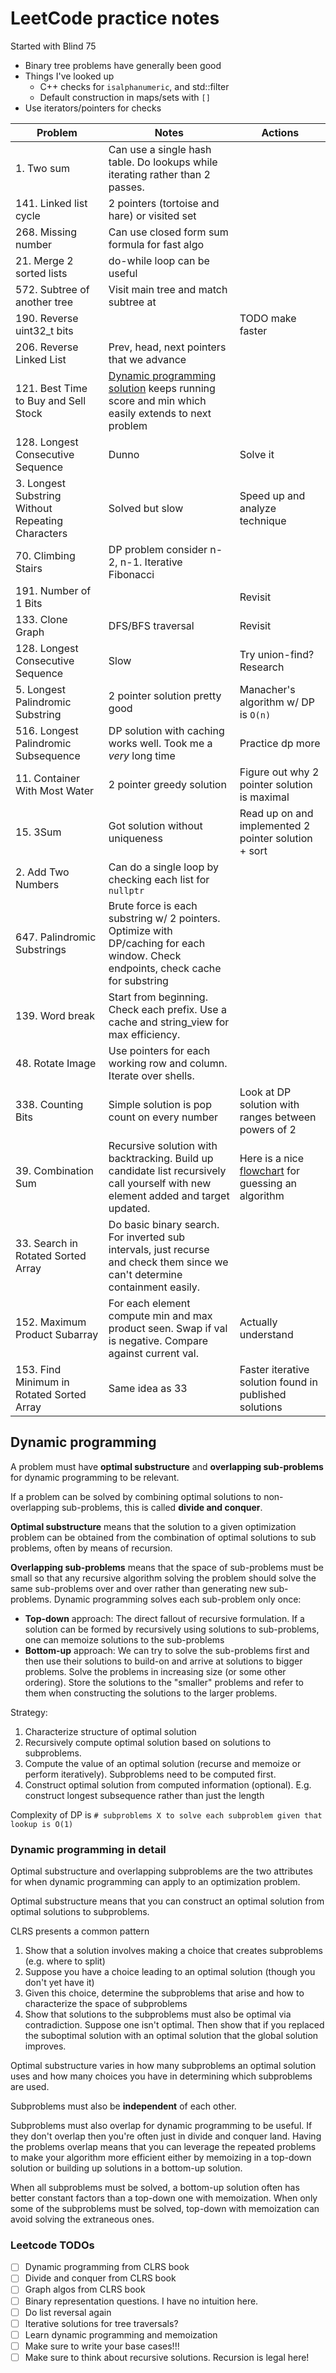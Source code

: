 # LeetCode practice notes

Started with Blind 75

* Binary tree problems have generally been good
* Things I've looked up
    * C++ checks for `isalphanumeric`, and std::filter
    * Default construction in maps/sets with `[]`
* Use iterators/pointers for checks

| Problem | Notes | Actions |
| -----   | ----- | ------  |
| 1. Two sum | Can use a single hash table. Do lookups while iterating  rather than 2 passes. |
| 141. Linked list cycle | 2 pointers (tortoise and hare) or visited set | |
| 268. Missing number | Can use closed form sum formula for fast algo | |
| 21. Merge 2 sorted lists | do-while loop can be useful | |
| 572. Subtree of another tree | Visit main tree and match subtree at  | |each node
| 190. Reverse uint32_t bits | | TODO make faster |
| 206. Reverse Linked List | Prev, head, next pointers that we advance | |
| 121. Best Time to Buy and Sell Stock | [Dynamic programming solution](leetcode.cpp) keeps running score and min which easily extends to next problem |  |
| 128. Longest Consecutive Sequence | Dunno | Solve it |
| 3. Longest Substring Without Repeating Characters | Solved but slow | Speed up and analyze technique |
| 70. Climbing Stairs | DP problem consider n-2, n-1. Iterative Fibonacci |  |
| 191. Number of 1 Bits | | Revisit |
| 133. Clone Graph | DFS/BFS traversal | Revisit |
| 128. Longest Consecutive Sequence | Slow | Try union-find? Research |
| 5. Longest Palindromic Substring | 2 pointer solution pretty good | Manacher's algorithm w/ DP is `O(n)` |
| 516. Longest Palindromic Subsequence | DP solution with caching works well. Took me a *very* long time | Practice dp more |
| 11. Container With Most Water | 2 pointer greedy solution | Figure out why 2 pointer solution is maximal |
| 15. 3Sum | Got solution without uniqueness | Read up on and implemented 2 pointer solution + sort |
| 2. Add Two Numbers | Can do a single loop by checking each list for `nullptr` | |
| 647. Palindromic Substrings | Brute force is each substring w/ 2 pointers. Optimize with DP/caching for each window. Check endpoints, check cache for substring| |
| 139. Word break | Start from beginning. Check each prefix. Use a cache and string_view for max  efficiency. | |
| 48. Rotate Image | Use pointers for each working row and column. Iterate over shells. | |
| 338. Counting Bits | Simple solution is pop count on every number | Look at DP solution with ranges between powers of 2 |
| 39. Combination Sum | Recursive solution with backtracking. Build up candidate list recursively call yourself with new element added and target updated. | Here is a nice [flowchart](https://algo.monster/flowchart) for guessing an algorithm |
| 33. Search in Rotated Sorted Array | Do basic binary search. For inverted sub intervals, just recurse and check them since we can't determine containment easily. | |
| 152. Maximum Product Subarray | For each element compute min and max product seen. Swap if val is negative. Compare against current val. | Actually understand |
| 153. Find Minimum in Rotated Sorted Array | Same idea as 33 | Faster iterative solution found in published solutions |

## Dynamic programming

A problem must have **optimal substructure** and **overlapping sub-problems** for dynamic programming to be relevant.

If a problem can be solved by combining optimal solutions to non-overlapping sub-problems, this is called **divide and conquer**.

**Optimal substructure** means that the solution to a given optimization problem can be obtained from the combination of optimal solutions to sub problems, often by means of recursion.

**Overlapping sub-problems** means that the space of sub-problems must be small so that any recursive algorithm solving the problem should solve the same sub-problems over and over rather than generating new sub-problems. Dynamic programming solves each sub-problem only once:

* **Top-down** approach: The direct fallout of recursive formulation. If a solution can be formed by recursively using solutions to sub-problems, one can memoize solutions to the sub-problems
* **Bottom-up** approach: We can try to solve the sub-problems first and then use their solutions to build-on and arrive at solutions to bigger problems. Solve the problems in increasing size (or some other ordering). Store the solutions to the "smaller" problems and refer to them when constructing the solutions to the larger problems.

Strategy:

1. Characterize structure of optimal solution
2. Recursively compute optimal solution based on solutions to subproblems.
3. Compute the value of an optimal solution (recurse and memoize or perform iteratively). Subproblems need to be computed first.
4. Construct optimal solution from computed information (optional). E.g. construct longest subsequence rather than just the length

Complexity of DP is `# subproblems X to solve each subproblem given that lookup is O(1)`

### Dynamic programming in detail

Optimal substructure and overlapping subproblems are the two attributes for when dynamic programming can apply to an optimization problem.

Optimal substructure means that you can construct an optimal solution from optimal solutions to subproblems.

CLRS presents a common pattern

1. Show that a solution involves making a choice that creates subproblems (e.g. where to split)
2. Suppose you have a choice leading to an optimal solution (though you don't yet have it)
3. Given this choice, determine the subproblems that arise and how to characterize the space of subproblems
4. Show that solutions to the subproblems must also be optimal via contradiction. Suppose one isn't optimal. Then show that if you replaced the suboptimal solution with an optimal solution that the global solution improves.

Optimal substructure varies in how many subproblems an optimal solution uses and how many choices you have in determining which subproblems are used.

Subproblems must also be **independent** of each other.

Subproblems must also overlap for dynamic programming to be useful. If they don't overlap then you're often just in divide and conquer land. Having the problems overlap means that you can leverage the repeated problems to make your algorithm more efficient either by memoizing in a top-down solution or building up solutions in a bottom-up solution.

When all subproblems must be solved, a bottom-up solution often has better constant factors than a top-down one with memoization. When only some of the subproblems must be solved, top-down with memoization can avoid solving the extraneous ones.

### Leetcode TODOs

* [ ] Dynamic programming from CLRS book
* [ ] Divide and conquer from CLRS book
* [ ] Graph algos from CLRS book
* [ ] Binary representation questions. I have no intuition here.
* [ ] Do list reversal again
* [ ] Iterative solutions for tree traversals?
* [ ] Learn dynamic programming and memoization
* [ ] Make sure to write your base cases!!!
* [ ] Make sure to think about recursive solutions. Recursion is legal here!
